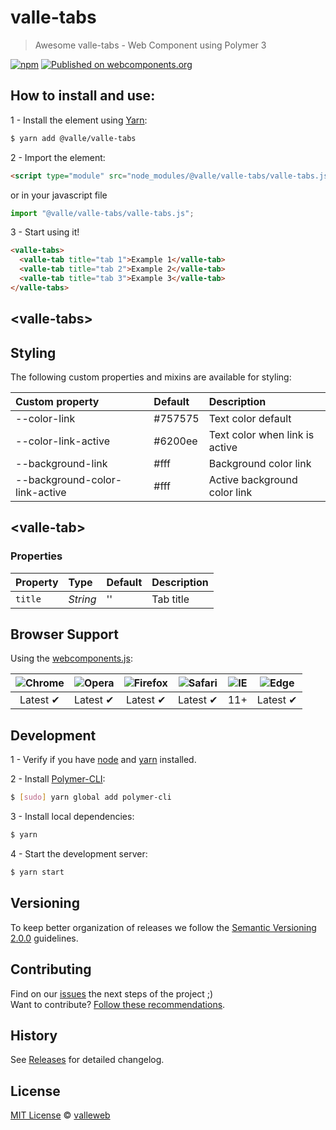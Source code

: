 # valle-tabs

> Awesome valle-tabs - Web Component using Polymer 3

[![npm](https://img.shields.io/npm/v/@valle/valle-tabs.svg)](https://www.npmjs.com/package/@valle/valle-tabs)
[![Published on webcomponents.org](https://img.shields.io/badge/webcomponents.org-published-blue.svg)](https://www.webcomponents.org/element/@valle/valle-tabs)

## How to install and use:

1 - Install the element using [Yarn](http://yarn.io/):

```sh
$ yarn add @valle/valle-tabs
```

2 -  Import the element:

```html
<script type="module" src="node_modules/@valle/valle-tabs/valle-tabs.js"></script>
```

or in your javascript file

```js
import "@valle/valle-tabs/valle-tabs.js";
```

3 - Start using it!

<!--
```
<custom-element-demo>
  <template>
    <script type="module" src="valle-tabs.js"></script>
    <next-code-block></next-code-block>
  </template>
</custom-element-demo>
```
-->

```html
<valle-tabs>
  <valle-tab title="tab 1">Example 1</valle-tab>
  <valle-tab title="tab 2">Example 2</valle-tab>
  <valle-tab title="tab 3">Example 3</valle-tab>
</valle-tabs>
```

## &lt;valle-tabs&gt;

## Styling

The following custom properties and mixins are available for styling:

Custom property                | Default  | Description
:---                           |:---      |:---
--color-link       						 | #757575  | Text color default
--color-link-active            | #6200ee  | Text color when link is active
--background-link              | #fff     | Background color link
--background-color-link-active | #fff     | Active background color link

## &lt;valle-tab&gt;

### Properties

Property   | Type        | Default   | Description
:---       |:---         |:---       |:---
`title`    | *String*    | ''        | Tab title

## Browser Support

Using the [webcomponents.js](https://github.com/WebComponents/webcomponentsjs):

 ![Chrome](https://cdnjs.cloudflare.com/ajax/libs/browser-logos/39.2.2/chrome/chrome_48x48.png) | ![Opera](https://cdnjs.cloudflare.com/ajax/libs/browser-logos/39.2.2/opera/opera_48x48.png) | ![Firefox](https://cdnjs.cloudflare.com/ajax/libs/browser-logos/39.2.2/firefox/firefox_48x48.png) | ![Safari](https://cdnjs.cloudflare.com/ajax/libs/browser-logos/39.2.2/safari/safari_48x48.png) |![IE](https://cdnjs.cloudflare.com/ajax/libs/browser-logos/39.2.2/archive/internet-explorer_9-11/internet-explorer_9-11_48x48.png) |  ![Edge](https://cdnjs.cloudflare.com/ajax/libs/browser-logos/39.2.2/edge/edge_48x48.png) |
:---: | :---: | :---: | :---: | :---: | :---: |
Latest ✔ | Latest ✔ | Latest ✔ | Latest ✔ | 11+ | Latest ✔

## Development

1 - Verify if you have [node](http://nodejs.org/) and [yarn](http://yarn.io/) installed.

2 - Install [Polymer-CLI](https://www.polymer-project.org/3.0/docs/tools/polymer-cli):

```sh
$ [sudo] yarn global add polymer-cli
```

3 - Install local dependencies:

```sh
$ yarn
```

4 - Start the development server:

```sh
$ yarn start
```

## Versioning

To keep better organization of releases we follow the [Semantic Versioning 2.0.0](http://semver.org/) guidelines.

## Contributing

Find on our [issues](https://github.com/valleweb/valle-tabs/issues/) the next steps of the project ;)
<br>
Want to contribute? [Follow these recommendations](https://github.com/valleweb/valle-tabs/blob/master/CONTRIBUTING.md).

## History

See [Releases](https://github.com/valleweb/valle-tabs/releases) for detailed changelog.

## License

[MIT License](https://github.com/valleweb/valle-tabs/blob/master/LICENSE.md) © [valleweb](https://github.com/orgs/valleweb/people)
